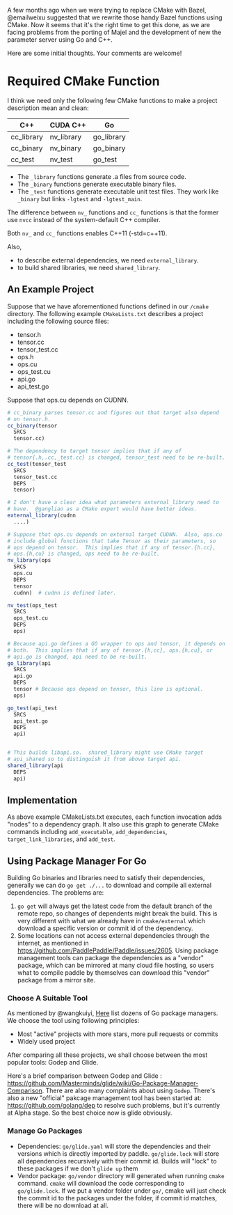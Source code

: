 A few months ago when we were trying to replace CMake with Bazel, @emailweixu suggested that we rewrite those handy Bazel functions using CMake. Now it seems that it's the right time to get this done, as we are facing problems from the porting of Majel and the development of new the parameter server using Go and C++.

Here are some initial thoughts. Your comments are welcome!

# Required CMake Function

I think we need only the following few CMake functions to make a project description mean and clean:

<table>
<thead>
<tr>
<th>C++</th>
<th>CUDA C++</th>
<th>Go</th>
</tr>
</thead>
<tbody>
<tr>
<td>cc_library </td>
<td>nv_library </td>
<td>go_library </td>
</tr>
<tr>
<td>cc_binary </td>
<td>nv_binary </td>
<td>go_binary </td>
</tr>
<tr>
<td> cc_test </td>
<td> nv_test </td>
<td> go_test </td>
</tr>
</tbody>
</table>


- The `_library` functions generate  .a files from source code.
- The `_binary` functions generate executable binary files.
- The `_test` functions generate executable unit test files. They work like `_binary` but links `-lgtest` and `-lgtest_main`.

The difference between `nv_` functions and `cc_` functions is that the former use `nvcc` instead of the system-default C++ compiler.

Both `nv_` and `cc_` functions enables C++11 (-std=c++11).

Also,

- to describe external dependencies, we need `external_library`.
- to build shared libraries, we need `shared_library`.

## An Example Project

Suppose that we have aforementioned functions defined in our `/cmake` directory.  The following example `CMakeLists.txt` describes a project including the following source files:

- tensor.h
- tensor.cc
- tensor_test.cc
- ops.h
- ops.cu
- ops_test.cu
- api.go
- api_test.go

Suppose that ops.cu depends on CUDNN.

```cmake
# cc_binary parses tensor.cc and figures out that target also depend
# on tensor.h.
cc_binary(tensor
  SRCS
  tensor.cc)

# The dependency to target tensor implies that if any of
# tensor{.h,.cc,_test.cc} is changed, tensor_test need to be re-built.
cc_test(tensor_test
  SRCS
  tensor_test.cc
  DEPS
  tensor)

# I don't have a clear idea what parameters external_library need to
# have.  @gangliao as a CMake expert would have better ideas.
external_library(cudnn
  ....)

# Suppose that ops.cu depends on external target CUDNN.  Also, ops.cu
# include global functions that take Tensor as their parameters, so
# ops depend on tensor.  This implies that if any of tensor.{h.cc},
# ops.{h,cu} is changed, ops need to be re-built.
nv_library(ops
  SRCS
  ops.cu
  DEPS
  tensor
  cudnn)  # cudnn is defined later.

nv_test(ops_test
  SRCS
  ops_test.cu
  DEPS
  ops)

# Because api.go defines a GO wrapper to ops and tensor, it depends on
# both.  This implies that if any of tensor.{h,cc}, ops.{h,cu}, or
# api.go is changed, api need to be re-built.
go_library(api
  SRCS
  api.go
  DEPS
  tensor # Because ops depend on tensor, this line is optional.
  ops)

go_test(api_test
  SRCS
  api_test.go
  DEPS
  api)


# This builds libapi.so.  shared_library might use CMake target
# api_shared so to distinguish it from above target api.
shared_library(api
  DEPS
  api)

```

## Implementation

As above example CMakeLists.txt executes, each function invocation adds "nodes" to a dependency graph.  It also use this graph to generate CMake commands including `add_executable`, `add_dependencies`, `target_link_libraries`, and `add_test`.

## Using Package Manager For Go

Building Go binaries and libraries need to satisfy their dependencies, generally
we can do `go get ./...` to download and compile all external dependencies. The
problems are:

1. `go get` will always get the latest code from the default branch of the
    remote repo, so changes of dependents might break the build. This is very
    different with what we already have in `cmake/external` which download a
    specific version or commit id of the dependency.
1. Some locations can not access external dependencies through the internet, as mentioned
   in https://github.com/PaddlePaddle/Paddle/issues/2605. Using package management
   tools can package the dependencies as a "vendor" package, which can be mirrored
   at many cloud file hosting, so users what to compile paddle by themselves can
   download this "vendor" package from a mirror site.

### Choose A Suitable Tool

As mentioned by @wangkuiyi, [Here](https://github.com/golang/go/wiki/PackageManagementTools)
list dozens of Go package managers. We choose the tool using following principles:

- Most "active" projects with more stars, more pull requests or commits
- Widely used project

After comparing all these projects, we shall choose between the most popular
tools: Godep and Glide.

Here's a brief comparison between Godep and Glide
: https://github.com/Masterminds/glide/wiki/Go-Package-Manager-Comparison. There are
also many complaints about using `Godep`. There's also a new "official" pakcage
management tool has been started at: https://github.com/golang/dep to resolve
such problems, but it's currently at Alpha stage. So the best choice now is
glide obviously.

### Manage Go Packages

- Dependencies: `go/glide.yaml` will store the dependencies and their versions which
  is directly imported by paddle. `go/glide.lock` will store all dependencies recursively
  with their commit id. Builds will "lock" to these packages if we don't `glide up`
  them
- Vendor package: `go/vendor` directory will generated when running `cmake` command. `cmake`
  will download the code corresponding to `go/glide.lock`. If we put a vendor folder
  under `go/`, cmake will just check the commit id to the packages under the folder,
  if commit id matches, there will be no download at all.
